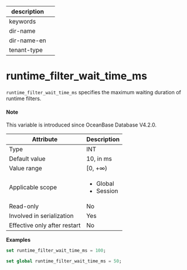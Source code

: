 |description||
|---|---|
|keywords||
|dir-name||
|dir-name-en||
|tenant-type||

# runtime_filter_wait_time_ms

`runtime_filter_wait_time_ms` specifies the maximum waiting duration of runtime filters. 

<main id="notice" type='explain'>

  <h4>Note</h4>

  <p>This variable is introduced since OceanBase Database V4.2.0. </p>

</main>

| Attribute | Description |
| --- | --- |
| Type | INT |
| Default value | 10, in ms |
| Value range | [0, +∞) |
| Applicable scope | <ul><li>Global  </li><li>Session </li></ul> |
| Read-only | No |
| Involved in serialization | Yes |
| Effective only after restart | No |

**Examples**

```sql
set runtime_filter_wait_time_ms = 100;
```

```sql
set global runtime_filter_wait_time_ms = 50;
```
